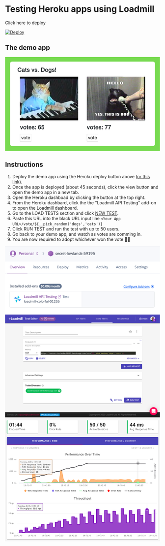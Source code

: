 # Testing Heroku apps using Loadmill
Click here to deploy

[![Deploy](https://www.herokucdn.com/deploy/button.svg)](https://heroku.com/deploy?template=https://github.com/loadmill/heroku-button-demo/blob/master)

## The demo app
![](public/demo.png)

## Instructions
1. Deploy the demo app using the Heroku deploy button above ([or this link](https://heroku.com/deploy?template=https://github.com/loadmill/heroku-button-demo/blob/master)).
2. Once the app is deployed (about 45 seconds), click the view button and open the demo app in a new tab.
3. Open the Heroku dashboad by clicking the button at the top right.
4. From the Heroku dashbard, click the the "Loadmill API Testing" add-on to open the Loadmill dashboard.
5. Go to the LOAD TESTS section and click [NEW TEST](https://www.loadmill.com/app/tester).
6. Paste this URL into the black URL input line `<Your App URL>/vote/${__pick_random('dogs','cats')}`
7. Click RUN TEST and run the test with up to 50 users.
8. Go back to your demo app, and watch as votes are comming in.
9. You are now required to adopt whichever won the vote 🤷‍♂️

![](public/addon.png)
![](public/test.png)
![](public/load.png)
